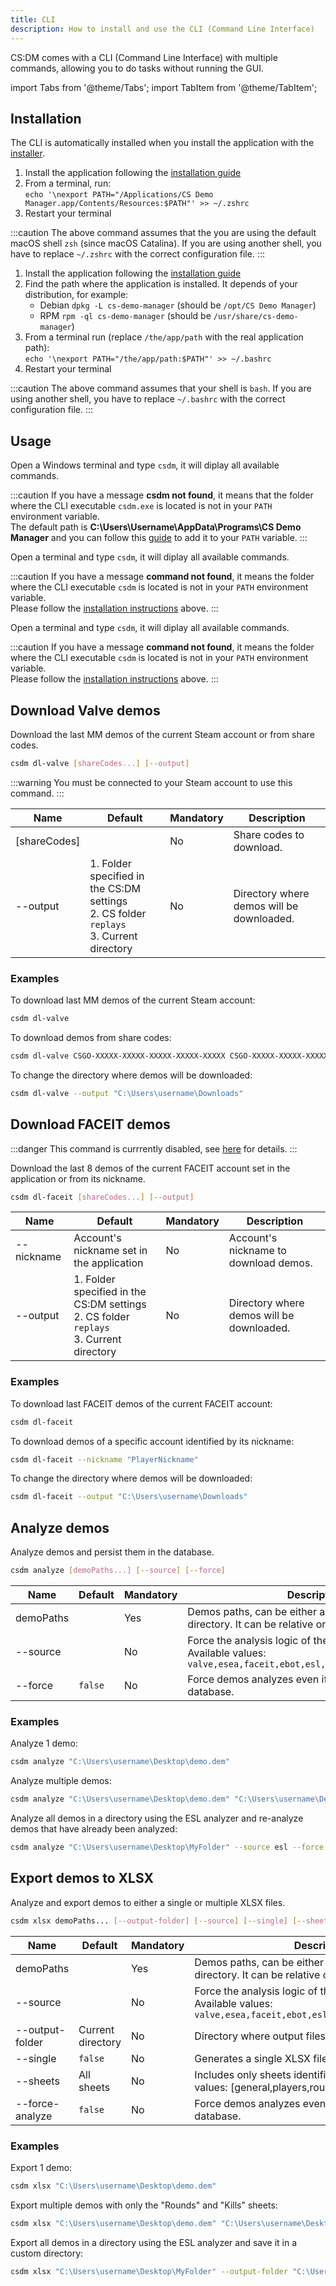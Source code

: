 ```yaml
---
title: CLI
description: How to install and use the CLI (Command Line Interface)
---
```


CS:DM comes with a CLI (Command Line Interface) with multiple commands, allowing you to do tasks without running the GUI.

import Tabs from '@theme/Tabs';
import TabItem from '@theme/TabItem';

## Installation

<Tabs groupId="os" queryString>

<TabItem value="windows" label="Windows">

The CLI is automatically installed when you install the application with the [installer](/docs/installation#step-3-the-application).

</TabItem>
<TabItem value="macos" label="macOS">

1. Install the application following the [installation guide](/docs/installation?os=macos)
2. From a terminal, run:  
   `echo '\nexport PATH="/Applications/CS Demo Manager.app/Contents/Resources:$PATH"' >> ~/.zshrc`
3. Restart your terminal

:::caution
The above command assumes that the you are using the default macOS shell `zsh` (since macOS Catalina).
If you are using another shell, you have to replace `~/.zshrc` with the correct configuration file.
:::

</TabItem>
<TabItem value="linux" label="Linux">

1. Install the application following the [installation guide](/docs/installation?os=linux)
2. Find the path where the application is installed. It depends of your distribution, for example:
   - Debian `dpkg -L cs-demo-manager` (should be `/opt/CS Demo Manager`)
   - RPM `rpm -ql cs-demo-manager` (should be `/usr/share/cs-demo-manager`)
3. From a terminal run (replace `/the/app/path` with the real application path):  
   `echo '\nexport PATH="/the/app/path:$PATH"' >> ~/.bashrc`
4. Restart your terminal

:::caution
The above command assumes that your shell is `bash`.
If you are using another shell, you have to replace `~/.bashrc` with the correct configuration file.
:::

</TabItem>

</Tabs>

## Usage

<Tabs groupId="os" queryString>

<TabItem value="windows" label="Windows">

Open a Windows terminal and type `csdm`, it will diplay all available commands.

:::caution
If you have a message **csdm not found**, it means that the folder where the CLI executable `csdm.exe` is located is not in your `PATH` environment variable.  
The default path is **C:\Users\Username\AppData\Programs\CS Demo Manager** and you can follow this [guide](https://www.howtogeek.com/118594/how-to-edit-your-system-path-for-easy-command-line-access/#how-to-add-a-folder-to-your-path) to add it to your `PATH` variable.
:::

</TabItem>

<TabItem value="macos" label="macOS">

Open a terminal and type `csdm`, it will diplay all available commands.

:::caution
If you have a message **command not found**, it means the folder where the CLI executable `csdm` is located is not in your `PATH` environment variable.  
Please follow the [installation instructions](/docs/cli?os=macos#installation) above.
:::

</TabItem>

<TabItem value="linux" label="Linux">

Open a terminal and type `csdm`, it will diplay all available commands.

:::caution
If you have a message **command not found**, it means the folder where the CLI executable `csdm` is located is not in your `PATH` environment variable.  
Please follow the [installation instructions](/docs/cli?os=linux#installation) above.
:::

</TabItem>

</Tabs>

## Download Valve demos

Download the last MM demos of the current Steam account or from share codes.

```bash
csdm dl-valve [shareCodes...] [--output]
```

:::warning
You must be connected to your Steam account to use this command.
:::

| Name         | Default                                                                                       | Mandatory | Description                               |
| ------------ | --------------------------------------------------------------------------------------------- | --------- | ----------------------------------------- |
| [shareCodes] |                                                                                               | No        | Share codes to download.                  |
| --output     | 1. Folder specified in the CS:DM settings<br/>2. CS folder `replays`<br/>3. Current directory | No        | Directory where demos will be downloaded. |

### Examples

To download last MM demos of the current Steam account:

```bash
csdm dl-valve
```

To download demos from share codes:

```bash
csdm dl-valve CSGO-XXXXX-XXXXX-XXXXX-XXXXX-XXXXX CSGO-XXXXX-XXXXX-XXXXX-XXXXX-XXXXX
```

To change the directory where demos will be downloaded:

```bash
csdm dl-valve --output "C:\Users\username\Downloads"
```

## Download FACEIT demos

:::danger
This command is currrently disabled, see [here](/docs/faq/download#why-faceit-downloads-are-disabled) for details.
:::

Download the last 8 demos of the current FACEIT account set in the application or from its nickname.

```bash
csdm dl-faceit [shareCodes...] [--output]
```

| Name       | Default                                                                                       | Mandatory | Description                               |
| ---------- | --------------------------------------------------------------------------------------------- | --------- | ----------------------------------------- |
| --nickname | Account's nickname set in the application                                                     | No        | Account's nickname to download demos.     |
| --output   | 1. Folder specified in the CS:DM settings<br/>2. CS folder `replays`<br/>3. Current directory | No        | Directory where demos will be downloaded. |

### Examples

To download last FACEIT demos of the current FACEIT account:

```bash
csdm dl-faceit
```

To download demos of a specific account identified by its nickname:

```bash
csdm dl-faceit --nickname "PlayerNickname"
```

To change the directory where demos will be downloaded:

```bash
csdm dl-faceit --output "C:\Users\username\Downloads"
```

## Analyze demos

Analyze demos and persist them in the database.

```bash
csdm analyze [demoPaths...] [--source] [--force]
```

| Name      | Default | Mandatory | Description                                                                                                           |
| --------- | ------- | --------- | --------------------------------------------------------------------------------------------------------------------- |
| demoPaths |         | Yes       | Demos paths, can be either a `.dem` files path or a directory. It can be relative or absolute.                        |
| --source  |         | No        | Force the analysis logic of the demo analyzer. Available values: `valve,esea,faceit,ebot,esl,popflash,challengermode` |
| --force   | `false` | No        | Force demos analyzes even if they are already in the database.                                                        |

### Examples

Analyze 1 demo:

```bash
csdm analyze "C:\Users\username\Desktop\demo.dem"
```

Analyze multiple demos:

```bash
csdm analyze "C:\Users\username\Desktop\demo.dem" "C:\Users\username\Desktop\demo2.dem"
```

Analyze all demos in a directory using the ESL analyzer and re-analyze demos that have already been analyzed:

```bash
csdm analyze "C:\Users\username\Desktop\MyFolder" --source esl --force
```

## Export demos to XLSX

Analyze and export demos to either a single or multiple XLSX files.

```bash
csdm xlsx demoPaths... [--output-folder] [--source] [--single] [--sheets] [--force-analyze]
```

| Name            | Default           | Mandatory | Description                                                                                                           |
| --------------- | ----------------- | --------- | --------------------------------------------------------------------------------------------------------------------- |
| demoPaths       |                   | Yes       | Demos paths, can be either a `.dem` files path or a directory. It can be relative or absolute.                        |
| --source        |                   | No        | Force the analysis logic of the demo analyzer. Available values: `valve,esea,faceit,ebot,esl,popflash,challengermode` |
| --output-folder | Current directory | No        | Directory where output files will be saved.                                                                           |
| --single        | `false`           | No        | Generates a single XLSX file instead of one per demo.                                                                 |
| --sheets        | All sheets        | No        | Includes only sheets identified by its name. Available values: [general,players,rounds,kills].                        |
| --force-analyze | `false`           | No        | Force demos analyzes even if they are already in the database.                                                        |

### Examples

Export 1 demo:

```bash
csdm xlsx "C:\Users\username\Desktop\demo.dem"
```

Export multiple demos with only the "Rounds" and "Kills" sheets:

```bash
csdm xlsx "C:\Users\username\Desktop\demo.dem" "C:\Users\username\Desktop\demo2.dem" --sheets rounds,kills
```

Export all demos in a directory using the ESL analyzer and save it in a custom directory:

```bash
csdm xlsx "C:\Users\username\Desktop\MyFolder" --output-folder "C:\Users\username\Documents" --source esl
```
